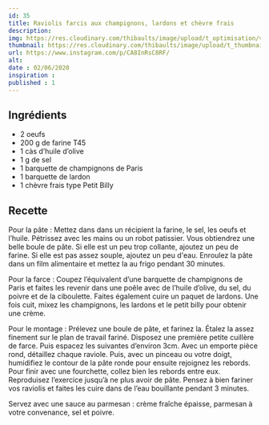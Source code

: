 ```yaml
---
id: 35
title: Raviolis farcis aux champignons, lardons et chèvre frais
description: 
img: https://res.cloudinary.com/thibaults/image/upload/t_optimisation/v1600517542/Recipes/20200602_raviolis_champignons.jpg
thumbnail: https://res.cloudinary.com/thibaults/image/upload/t_thumbnail_josie/v1600517542/Recipes/20200602_raviolis_champignons.jpg
url: https://www.instagram.com/p/CA8InRsC8RF/
alt: 
date : 02/06/2020
inspiration :
published : 1
---
```


## Ingrédients
 - 2 oeufs
 - 200 g de farine T45
 - 1 càs d’huile d’olive
 - 1 g de sel
 - 1 barquette de champignons de Paris
 - 1 barquette de lardon
 - 1 chèvre frais type Petit Billy

## Recette
Pour la pâte :
Mettez dans dans un récipient la farine, le sel, les oeufs et l’huile. Pétrissez avec les mains ou un robot patissier. Vous obtiendrez une belle boule de pâte. Si elle est un peu trop collante, ajoutez un peu de farine. Si elle est pas assez souple, ajoutez un peu d'eau. Enroulez la pâte dans un film alimentaire et mettez la au frigo pendant 30 minutes.

Pour la farce :
Coupez l’équivalent d’une barquette de champignons de Paris et faites les revenir dans une poêle avec de l’huile d’olive, du sel, du poivre et de la ciboulette. Faites également cuire un paquet de lardons. Une fois cuit, mixez les champignons, les lardons et le petit billy pour obtenir une crème.

Pour le montage :
Prélevez une boule de pâte, et farinez la. Étalez la assez finement sur le plan de travail fariné. Disposez une première petite cuillère de farce. Puis espacez les suivantes d’environ 3cm. Avec un emporte pièce rond, détaillez chaque raviole. Puis, avec un pinceau ou votre doigt, humidifiez le contour de la pâte ronde pour ensuite rejoignez les rebords. Pour finir avec une fourchette, collez bien les rebords entre eux.
Reproduisez l’exercice jusqu’à ne plus avoir de pâte. Pensez à bien fariner vos raviolis et faites les cuire dans de l’eau bouillante pendant 3 minutes.

Servez avec une sauce au parmesan : crème fraîche épaisse, parmesan à votre convenance, sel et poivre.
